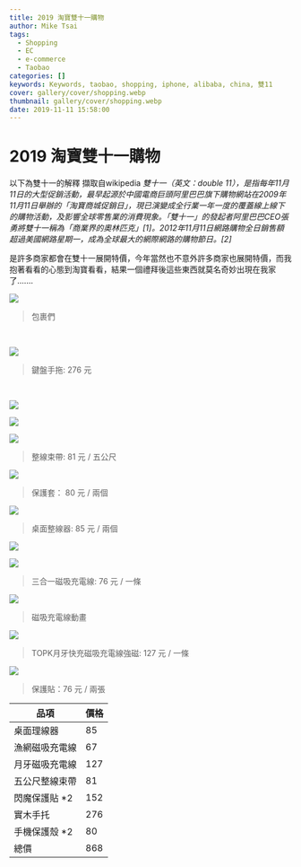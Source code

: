 ```yaml
---
title: 2019 淘寶雙十一購物
author: Mike Tsai
tags:
  - Shopping
  - EC
  - e-commerce
  - Taobao
categories: []
keywords: Keywords, taobao, shopping, iphone, alibaba, china, 雙11
cover: gallery/cover/shopping.webp
thumbnail: gallery/cover/shopping.webp
date: 2019-11-11 15:58:00
---
```

# 2019 淘寶雙十一購物

以下為雙十一的解釋 擷取自wikipedia
*雙十一（英文：double 11），是指每年11月11日的大型促銷活動，最早起源於中國電商巨頭阿里巴巴旗下購物網站在2009年11月11日舉辦的「淘寶商城促銷日」，現已演變成全行業一年一度的覆蓋線上線下的購物活動，及影響全球零售業的消費現象。「雙十一」的發起者阿里巴巴CEO張勇將雙十一稱為「商業界的奧林匹克」[1]。2012年11月11日網路購物全日銷售額超過美國網路星期一，成為全球最大的網際網路的購物節日。[2]*

是許多商家都會在雙十一展開特價，今年當然也不意外許多商家也展開特價，而我抱著看看的心態到淘寶看看，結果一個禮拜後這些東西就莫名奇妙出現在我家了.......

<!--more-->

![](https://i.imgur.com/3BHD354.jpg)
> 包裹們

<br/>

![](https://i.imgur.com/B7m9bay.jpg)
> 鍵盤手拖: 276 元

<br/>

![](https://i.imgur.com/lO2L1Cj.jpg)

![](https://i.imgur.com/DBN1iGf.jpg)

![](https://i.imgur.com/feYgYzc.jpg)
>整線束帶: 81 元 / 五公尺 


![](https://i.imgur.com/1eK1hkU.jpg)
> 保護套： 80 元 / 兩個


![](https://i.imgur.com/hN0ZaYU.jpg)
> 桌面整線器: 85 元 / 兩個

![](https://i.imgur.com/7DJlXR7.jpg)


![](https://i.imgur.com/DhvdMeX.jpg)
> 三合一磁吸充電線: 76 元 / 一條

![](https://i.imgur.com/XMOZfSJ.gif)
> 磁吸充電線動畫

![](https://i.imgur.com/WLYdRjB.jpg)
> TOPK月牙快充磁吸充電線強磁: 127 元 / 一條

![](https://i.imgur.com/7sqNE3q.jpg)
> 保護貼：76 元 / 兩張





| 品項      | 價格      |
| -------- | -------- | 
| 桌面理線器      | 85     |
| 漁網磁吸充電線 | 67     | 
| 月牙磁吸充電線     | 127     | 
| 五公尺整線束帶      | 81     | 
| 閃魔保護貼 *2 |    152  | 
| 實木手托      | 276     | 
| 手機保護殼 *2      | 80     | 
| 總價      | 868     | 



